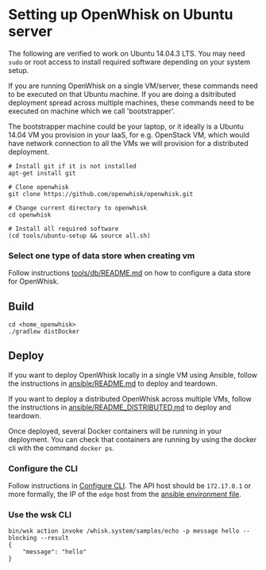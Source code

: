 # Setting up OpenWhisk on Ubuntu server

The following are verified to work on Ubuntu 14.04.3 LTS. You may need `sudo` or root access to install required software depending on your system setup. 

If you are running OpenWhisk on a single VM/server, these commands need to be executed on that Ubuntu machine. If you are doing a dsitributed deployment spread across multiple machines, these commands need to be executed on machine which we call 'bootstrapper'. 

The bootstrapper machine could be your laptop, or it ideally is a Ubuntu 14.04 VM you provision in your IaaS, for e.g. OpenStack VM, which would have network connection to all the VMs we will provision for a distributed deployment.

  ```
  # Install git if it is not installed
  apt-get install git

  # Clone openwhisk
  git clone https://github.com/openwhisk/openwhisk.git
  
  # Change current directory to openwhisk
  cd openwhisk

  # Install all required software
  (cd tools/ubuntu-setup && source all.sh)
  ```

### Select one type of data store when creating vm
Follow instructions [tools/db/README.md](../db/README.md) on how to configure a data store for OpenWhisk.

## Build

  ```
  cd <home_openwhisk>
  ./gradlew distDocker
  ```

## Deploy

If you want to deploy OpenWhisk locally in a single VM using Ansible, follow the instructions in [ansible/README.md](../../ansible/README.md) to deploy and teardown. 

If you want to deploy a distributed OpenWhisk across multiple VMs, follow the instructions in [ansible/README_DISTRIBUTED.md](../../ansible/README_DISTRIBUTED.md) to deploy and teardown. 


Once deployed, several Docker containers will be running in your deployment.
You can check that containers are running by using the docker cli with the command  `docker ps`.

### Configure the CLI
Follow instructions in [Configure CLI](../../docs/README.md#setting-up-the-openwhisk-cli). The API host
should be `172.17.0.1` or more formally, the IP of the `edge` host from the
[ansible environment file](../../ansible/environments/local/hosts).

### Use the wsk CLI
```
bin/wsk action invoke /whisk.system/samples/echo -p message hello --blocking --result
{
    "message": "hello"
}
```

